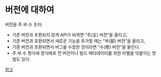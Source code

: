 # 버전에 대하여
버전을 주.부.수 숫자:

- 기존 버전과 호환되지 않게 API가 바뀌면 “주(主) 버전”을 올리고,
- 기존 버전과 호환되면서 새로운 기능을 추가할 때는 “부(部) 버전”을 올리고,
- 기존 버전과 호환되면서 버그를 수정한 것이라면 “수(修) 버전”을 올린다.
- 주.부.수 형식에 정식배포 전 버전이나 빌드 메타데이터를 위한 라벨을 덧붙이는 방법도 있다.

[참고](https://semver.org/lang/ko/)